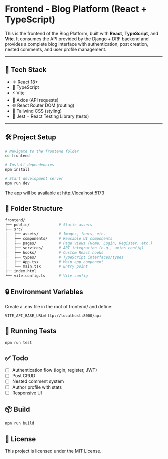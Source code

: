 # Frontend - Blog Platform (React + TypeScript)

This is the frontend of the Blog Platform, built with **React**, **TypeScript**, and **Vite**. It consumes the API provided by the Django + DRF backend and provides a complete blog interface with authentication, post creation, nested comments, and user profile management.

---

## 🚀 Tech Stack

- ⚛️ React 18+
- 🔐 TypeScript
- ⚡ Vite
- 📡 Axios (API requests)
- 🌐 React Router DOM (routing)
- 🎨 Tailwind CSS (styling)
- 🧪 Jest + React Testing Library (tests)

---

## 🛠️ Project Setup

```bash
# Navigate to the frontend folder
cd frontend

# Install dependencies
npm install

# Start development server
npm run dev
```
The app will be available at http://localhost:5173

## 📁 Folder Structure
```bash
frontend/
├── public/             # Static assets
├── src/
│   ├── assets/         # Images, fonts, etc.
│   ├── components/     # Reusable UI components
│   ├── pages/          # Page views (Home, Login, Register, etc.)
│   ├── services/       # API integration (e.g., axios config)
│   ├── hooks/          # Custom React hooks
│   ├── types/          # TypeScript interfaces/types
│   ├── App.tsx         # Main app component
│   └── main.tsx        # Entry point
├── index.html
└── vite.config.ts      # Vite config
```
## 🔒 Environment Variables
Create a .env file in the root of frontend/ and define:
```env
VITE_API_BASE_URL=http://localhost:8000/api
```
## 🧪 Running Tests
```bash
npm run test
```
## ✅ Todo
- ☐ Authentication flow (login, register, JWT)
- ☐ Post CRUD
- ☐ Nested comment system
- ☐ Author profile with stats
- ☐ Responsive UI

## 📦 Build
```bash
npm run build
```

## 📄 License
This project is licensed under the MIT License.